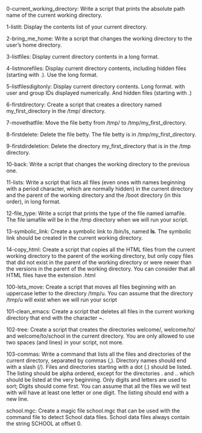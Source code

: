 0-current_working_directory: Write a script that prints the absolute path name of the current working directory.

1-listit: Display the contents list of your current directory.

2-bring_me_home: Write a script that changes the working directory to the user’s home directory.

3-listfiles: Display current directory contents in a long format.

4-listmorefiles: Display current directory contents, including hidden files (starting with .). Use the long format.

5-listfilesdigitonly: Display current directory contents. Long format. with user and group IDs displayed numerically. And hidden files (starting with .)
	
6-firstdirectory: Create a script that creates a directory named my_first_directory in the /tmp/ directory.

7-movethatfile: Move the file betty from /tmp/ to /tmp/my_first_directory.

8-firstdelete: Delete the file betty. The file betty is in /tmp/my_first_directory.

9-firstdirdeletion: Delete the directory my_first_directory that is in the /tmp directory.

10-back: Write a script that changes the working directory to the previous one.

11-lists: Write a script that lists all files (even ones with names beginning with a period character, which are normally hidden) in the current directory and the parent of the working directory and the /boot directory (in this order), in long format.

12-file_type: Write a script that prints the type of the file named iamafile. The file iamafile will be in the /tmp directory when we will run your script.

13-symbolic_link: Create a symbolic link to /bin/ls, named __ls__. The symbolic link should be created in the current working directory. 

14-copy_html: Create a script that copies all the HTML files from the current working directory to the parent of the working directory, but only copy files that did not exist in the parent of the working directory or were newer than the versions in the parent of the working directory.
You can consider that all HTML files have the extension .html

100-lets_move: Create a script that moves all files beginning with an uppercase letter to the directory /tmp/u. You can assume that the directory /tmp/u will exist when we will run your script

101-clean_emacs: Create a script that deletes all files in the current working directory that end with the character ~.

102-tree: Create a script that creates the directories welcome/, welcome/to/ and welcome/to/school in the current directory. You are only allowed to use two spaces (and lines) in your script, not more.
	
103-commas: Write a command that lists all the files and directories of the current directory, separated by commas (,). Directory names should end with a slash (/). Files and directories starting with a dot (.) should be listed. The listing should be alpha ordered, except for the directories . and .. which should be listed at the very beginning. Only digits and letters are used to sort; Digits should come first. You can assume that all the files we will test with will have at least one letter or one digit. The listing should end with a new line.

school.mgc: Create a magic file school.mgc that can be used with the command file to detect School data files. School data files always contain the string SCHOOL at offset 0.

